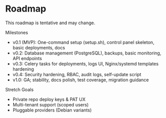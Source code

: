 # Roadmap

This roadmap is tentative and may change.

Milestones
- v0.1 (MVP): One-command setup (setup.sh), control panel skeleton, basic deployments, docs
- v0.2: Database management (PostgreSQL), backups, basic monitoring, API endpoints
- v0.3: Celery tasks for deployments, logs UI, Nginx/systemd templates hardening
- v0.4: Security hardening, RBAC, audit logs, self-update script
- v1.0: GA; stability, docs polish, test coverage, migration guidance

Stretch Goals
- Private repo deploy keys & PAT UX
- Multi-tenant support (scoped users)
- Pluggable providers (Debian variants)
